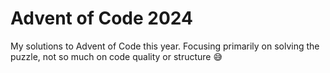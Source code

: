 # Advent of Code 2024

My solutions to Advent of Code this year. Focusing primarily on solving the puzzle, not so much on code quality or structure 😅

